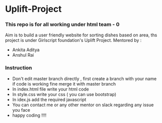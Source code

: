 # Uplift-Project

### This repo is for all working under html team - 0
Aim is to build a user friendly website for sorting dishes based on area, ths project is under Girlscript foundation's Uplift Project.
Mentored by : 
  - Ankita Aditya
  - Anshul Rai
### Instruction 
 - Don't edit master branch directly , first create a branch with your name if code is working fine merge it with master branch
 - In index.html file write your html code
 - In style.css write your css ( you can use bootstrap)
 - In idex.js  add the required javascript
 - You can contact me or any other mentor on slack regarding any issue you face
 - happy coding !!!!
 
